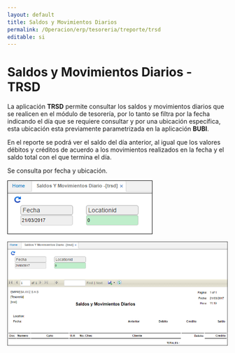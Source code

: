 ```yaml
---
layout: default
title: Saldos y Movimientos Diarios
permalink: /Operacion/erp/tesoreria/treporte/trsd
editable: si
---
```


# Saldos y Movimientos Diarios - TRSD


La aplicación **TRSD** permite consultar los saldos y movimientos diarios que se realicen en el módulo de tesorería, por lo tanto se filtra por la fecha indicando el día que se requiere consultar y por una ubicación específica, esta ubicación esta previamente parametrizada en la aplicación **BUBI**.  

En el reporte se podrá ver el saldo del día anterior, al igual que los valores débitos y créditos de acuerdo a los movimientos realizados en la fecha y el saldo total con el que termina el día.  

Se consulta por fecha y ubicación.  

![](TRSD1.png)

![](TRSD2.png)





